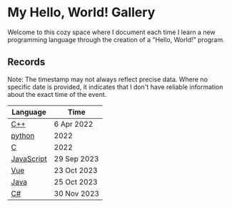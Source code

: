 # My Hello, World! Gallery

Welcome to this cozy space where I document each time I learn a new programming language through the creation of a "Hello, World!" program.

## Records

Note: The timestamp may not always reflect precise data. Where no specific date is provided, it indicates that I don't have reliable information about the exact time of the event.

| Language                    | Time        |
|-----------------------------|-------------|
| [C++](C++.cpp)              | 6 Apr 2022  |
| [python](python.py)         | 2022        |
| [C](C.c)                    | 2022        |
| [JavaScript](JavaScript.js) | 29 Sep 2023 |
| [Vue](Vue.vue)              | 23 Oct 2023 |
| [Java](Java.java)           | 25 Oct 2023 |
| [C#](C#.cs)                 | 30 Nov 2023 |